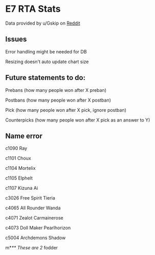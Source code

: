 # E7 RTA Stats

Data provided by u/Gskip on [Reddit](https://www.reddit.com/r/EpicSeven/comments/lferb2/real_rta_dataset_8000_accounts_60000_recent/)

## Issues

Error handling might be needed for DB

Resizing doesn't auto update chart size

## Future statements to do:

Prebans (how many people won after X preban)

Postbans (how many people won after X postban)

Pick (how many people won after X pick, ignore postban)

Counterpicks (how many people won after X pick as an answer to Y)

## Name error

c1090 Ray

c1101 Choux

c1104 Mortelix

c1105 Elphelt

c1107 Kizuna Ai

c3026 Free Spirit Tieria

c4065 All Rounder Wanda

c4071 Zealot Carmainerose

c4073 Doll Maker Pearlhorizon

c5004 Archdemons Shadow

m\*_\*\* These are 2_ fodder
